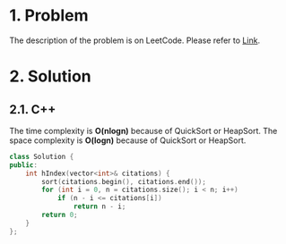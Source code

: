 # 1. Problem

The description of the problem is on LeetCode. Please refer to [Link](https://leetcode.com/problems/h-index/).

# 2. Solution

## 2.1. C++

The time complexity is **O(nlogn)** because of QuickSort or HeapSort. The space complexity is **O(logn)** because of QuickSort or HeapSort.

```cpp
class Solution {
public:
    int hIndex(vector<int>& citations) {
        sort(citations.begin(), citations.end());
        for (int i = 0, n = citations.size(); i < n; i++)
            if (n - i <= citations[i])
                return n - i;
        return 0;
    }
};
```
